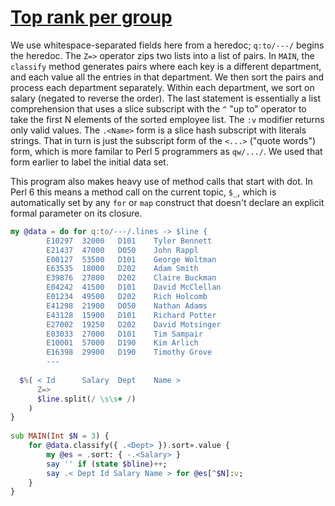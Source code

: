 [1]: https://rosettacode.org/wiki/Top_rank_per_group

# [Top rank per group][1]

We use whitespace-separated fields here from a heredoc; `q:to/---/` begins the heredoc. The `Z=>` operator zips two lists into a list of pairs.
In `MAIN`, the `classify` method generates pairs where each key is a different department, and each value all the entries in that department. We then sort the pairs and process each department separately. Within each department, we sort on salary (negated to reverse the order). The last statement is essentially a list comprehension that uses a slice subscript with the `^` "up to" operator to take the first N elements of the sorted employee list. The `:v` modifier returns only valid values. The `.<Name>` form is a slice hash subscript with literals strings. That in turn is just the subscript form of the `<...>` ("quote words") form, which is more familar to Perl 5 programmers as
`qw/.../`. We used that form earlier to label the initial data set.



This program also makes heavy use of method calls that start with dot. In Perl&#160;6 this means a method call on the current topic, `$_`, which is automatically set by any `for` or `map` construct that doesn't declare an explicit formal parameter on its closure.

```raku
my @data = do for q:to/---/.lines -> $line {
        E10297  32000   D101    Tyler Bennett
        E21437  47000   D050    John Rappl
        E00127  53500   D101    George Woltman
        E63535  18000   D202    Adam Smith
        E39876  27800   D202    Claire Buckman
        E04242  41500   D101    David McClellan
        E01234  49500   D202    Rich Holcomb
        E41298  21900   D050    Nathan Adams
        E43128  15900   D101    Richard Potter
        E27002  19250   D202    David Motsinger
        E03033  27000   D101    Tim Sampair
        E10001  57000   D190    Kim Arlich
        E16398  29900   D190    Timothy Grove
        ---
 
  $%( < Id      Salary  Dept    Name >
      Z=>
      $line.split(/ \s\s+ /)
    )
}
 
sub MAIN(Int $N = 3) {
    for @data.classify({ .<Dept> }).sort».value {
        my @es = .sort: { -.<Salary> }
        say '' if (state $bline)++;
        say .< Dept Id Salary Name > for @es[^$N]:v;
    }
}
```